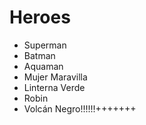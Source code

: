 # Heroes

- Superman
- Batman
- Aquaman
- Mujer Maravilla
- Linterna Verde
- Robin
- Volcán Negro!!!!!!+++++++
